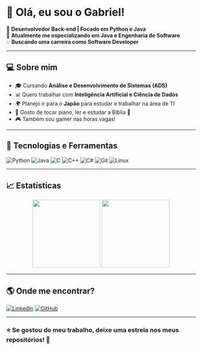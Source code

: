 # 👋 Olá, eu sou o Gabriel! 

🚀 **Desenvolvedor Back-end | Focado em Python e Java**  
🎯 **Atualmente me especializando em Java e Engenharia de Software**  
💡 **Buscando uma carreira como Software Developer**  

---

## 💻 Sobre mim  
- 🎓 Cursando **Análise e Desenvolvimento de Sistemas (ADS)**  
- 📊 Quero trabalhar com **Inteligência Artificial e Ciência de Dados**  
- 🌍 Planejo ir para o **Japão** para estudar e trabalhar na área de TI  
- 🎹 Gosto de tocar piano, ler e estudar a Bíblia 📖  
- 🎮 Também sou gamer nas horas vagas!  

---

## 🚀 Tecnologias e Ferramentas  
![Python](https://img.shields.io/badge/Python-3776AB?style=for-the-badge&logo=python&logoColor=white)
![Java](https://img.shields.io/badge/Java-ED8B00?style=for-the-badge&logo=java&logoColor=white)
![C](https://img.shields.io/badge/C-00599C?style=for-the-badge&logo=c&logoColor=white)
![C++](https://img.shields.io/badge/C++-00599C?style=for-the-badge&logo=c%2B%2B&logoColor=white)
![C#](https://img.shields.io/badge/C%23-239120?style=for-the-badge&logo=c-sharp&logoColor=white)
![Git](https://img.shields.io/badge/Git-F05032?style=for-the-badge&logo=git&logoColor=white)
![Linux](https://img.shields.io/badge/Linux-FCC624?style=for-the-badge&logo=linux&logoColor=black)

---

## 📈 Estatísticas  
<div align="center">
  <img height="180em" src="https://github-readme-stats.vercel.app/api?username=seu-usuario-github&show_icons=true&theme=tokyonight"/>
  <img height="180em" src="https://github-readme-streak-stats.herokuapp.com/?user=seu-usuario-github&theme=tokyonight"/>
</div>

---

## 🌎 Onde me encontrar?  
[![LinkedIn](https://img.shields.io/badge/LinkedIn-blue?style=for-the-badge&logo=linkedin)](https://www.linkedin.com/in/seu-linkedin)
[![GitHub](https://img.shields.io/badge/GitHub-black?style=for-the-badge&logo=github)](https://github.com/seu-usuario-github)

---

### ⭐ Se gostou do meu trabalho, deixe uma estrela nos meus repositórios! 🚀
